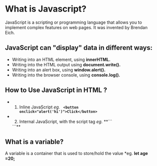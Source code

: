 # What is Javascript?
 JavaScript is a scripting or programming language that allows you to implement complex features on web pages. It was invented by Brendan Eich.
 
 ## JavaScript can "display" data in different ways:
 
  - Writing into an HTML element, using **innerHTML.**
  - Writing into the HTML output using **document.write().**
  - Writing into an alert box, using **window.alert().**
  - Writing into the browser console, using **console.log().**

## How to Use JavaScript in HTML ?
 - 1. Inline JavaScript 
    *eg.*  **```  <button onclick="alert('hi')">Click</button>   ```**
 - 2. Internal JavaScript, with the script tag
   *eg.*  **```  
    <script> 
    functon onClickAction(){  
        console.log('click called');
     }
    </script>   ```**

## What is a variable? 
 A variable is a container that is used to store/hold the value *eg. **let age =20;**

